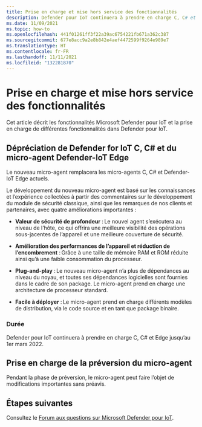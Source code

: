 ```yaml
---
title: Prise en charge et mise hors service des fonctionnalités
description: Defender pour IoT continuera à prendre en charge C, C# et Edge jusqu’au 1er mars 2022.
ms.date: 11/09/2021
ms.topic: how-to
ms.openlocfilehash: 441f01261ff3f22a39ac6754221fb671a362c387
ms.sourcegitcommit: 677e8acc9a2e8b842e4aef4472599f9264e989e7
ms.translationtype: HT
ms.contentlocale: fr-FR
ms.lasthandoff: 11/11/2021
ms.locfileid: "132281870"
---
```

# <a name="feature-support-and-retirement"></a>Prise en charge et mise hors service des fonctionnalités

Cet article décrit les fonctionnalités Microsoft Defender pour IoT et la prise en charge de différentes fonctionnalités dans Defender pour IoT.

## <a name="defender-for-iot-c-c-and-edge-defender-iot-micro-agent-deprecation"></a>Dépréciation de Defender for IoT C, C# et du micro-agent Defender-IoT Edge

Le nouveau micro-agent remplacera les micro-agents C, C# et Defender-IoT Edge actuels.  

Le développement du nouveau micro-agent est basé sur les connaissances et l’expérience collectées à partir des commentaires sur le développement du module de sécurité classique, ainsi que les remarques de nos clients et partenaires, avec quatre améliorations importantes :

- **Valeur de sécurité de profondeur** : Le nouvel agent s’exécutera au niveau de l’hôte, ce qui offrira une meilleure visibilité des opérations sous-jacentes de l’appareil et une meilleure couverture de sécurité.

- **Amélioration des performances de l’appareil et réduction de l’encombrement** : Grâce à une taille de mémoire RAM et ROM réduite ainsi qu’à une faible consommation du processeur.  

- **Plug-and-play** : Le nouveau micro-agent n’a plus de dépendances au niveau du noyau, et toutes ses dépendances logicielles sont fournies dans le cadre de son package. Le micro-agent prend en charge une architecture de processeur standard.

- **Facile à déployer** : Le micro-agent prend en charge différents modèles de distribution, via le code source et en tant que package binaire. 

### <a name="timeline"></a>Durée 

Defender pour IoT continuera à prendre en charge C, C# et Edge jusqu’au 1er mars 2022. 

## <a name="micro-agent-preview-support"></a>Prise en charge de la préversion du micro-agent

Pendant la phase de préversion, le micro-agent peut faire l’objet de modifications importantes sans préavis.

## <a name="next-steps"></a>Étapes suivantes

Consultez le [Forum aux questions sur Microsoft Defender pour IoT](resources-agent-frequently-asked-questions.md).
